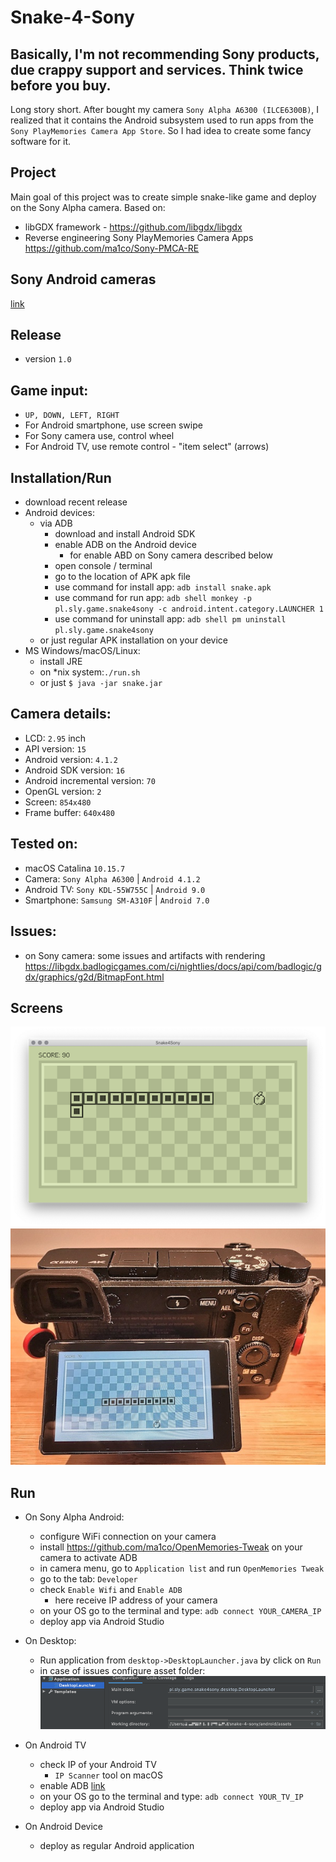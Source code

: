 Snake-4-Sony
===============================================================

## Basically, I'm not recommending Sony products, due crappy support and services. Think twice before you buy.

Long story short. After bought my camera `Sony Alpha A6300 (ILCE6300B)`, I realized that it contains the Android subsystem used to run apps from the `Sony PlayMemories Camera App Store`.
So I had idea to create some fancy software for it.

Project
-------
Main goal of this project was to create simple snake-like game and deploy on the Sony Alpha camera. Based on:
* libGDX framework - https://github.com/libgdx/libgdx
* Reverse engineering Sony PlayMemories Camera Apps https://github.com/ma1co/Sony-PMCA-RE

Sony Android cameras
--------------------
[link](https://github.com/ma1co/OpenMemories-Framework/blob/master/docs/Cameras.md)

Release
-------
* version `1.0`

Game input:
-----------
* `UP, DOWN, LEFT, RIGHT`
* For Android smartphone, use screen swipe
* For Sony camera use, control wheel
* For Android TV, use remote control - "item select" (arrows) 

Installation/Run
----------------
* download recent release
* Android devices:
  * via ADB
    * download and install Android SDK
    * enable ADB on the Android device
      * for enable ABD on Sony camera described below
    * open console / terminal
    * go to the location of APK apk file
    * use command for install app: `adb install snake.apk`
    * use command for run app: `adb shell monkey -p pl.sly.game.snake4sony -c android.intent.category.LAUNCHER 1`
    * use command for uninstall app: `adb shell pm uninstall pl.sly.game.snake4sony`
  * or just regular APK installation on your device
* MS Windows/macOS/Linux:
  * install JRE
  * on *nix system:`./run.sh`
  * or just `$ java -jar snake.jar`

Camera details:
---------------
* LCD: `2.95` inch
* API version: `15`
* Android version: `4.1.2`
* Android SDK version: `16`
* Android incremental version: `70`
* OpenGL version: `2`
* Screen: `854x480`
* Frame buffer: `640x480`

Tested on:
----------
* macOS Catalina `10.15.7`
* Camera: `Sony Alpha A6300` | `Android 4.1.2`
* Android TV: `Sony KDL-55W755C` | `Android 9.0`
* Smartphone: `Samsung SM-A310F` | `Android 7.0`

Issues:
-------
* on Sony camera: some issues and artifacts with rendering https://libgdx.badlogicgames.com/ci/nightlies/docs/api/com/badlogic/gdx/graphics/g2d/BitmapFont.html

Screens
--------------------------
![Screen](screen_desktop.png)
![Screen](screen_sony.jpeg)

Run
--------------------------
* On Sony Alpha Android:
  * configure WiFi connection on your camera
  * install https://github.com/ma1co/OpenMemories-Tweak on your camera to activate ADB
  * in camera menu, go to `Application list` and run `OpenMemories Tweak`
  * go to the tab: `Developer`
  * check `Enable Wifi` and `Enable ADB`
    * here receive IP address of your camera
  * on your OS go to the terminal and type: `adb connect YOUR_CAMERA_IP` 
  * deploy app via Android Studio
* On Desktop:
  * Run application from `desktop->DesktopLauncher.java` by click on `Run`
  * in case of issues configure asset folder:
  ![Screen](screen_desktop_run.png)

* On Android TV
  * check IP of your Android TV
    * `IP Scanner` tool on macOS
   * enable ADB [link](https://stackoverflow.com/questions/31421872/adb-connection-to-an-androidtv)
   * on your OS go to the terminal and type: `adb connect YOUR_TV_IP`
   * deploy app via Android Studio
* On Android Device
  * deploy as regular Android application
